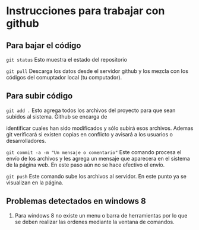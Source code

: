 # Instrucciones para trabajar con github
## Para bajar el código


`git status` Esto muestra el estado del repositorio

`git pull` Descarga los datos desde el servidor github y los mezcla con los códigos del comuptador local (tu computador).


## Para subir código


`git add .` Esto agrega todos los archivos del proyecto para que sean subidos al sistema. Github se encarga de 

identificar cuales han sido modificados y sólo subirá esos archivos. Ademas git verificará si existen copias en conflicto y avisará a los usuarios o desarrolladores.

`git commit -a -m "Un mensaje o comentario"` Este comando procesa el envío de los archivos y les agrega un mensaje que aparecera en el sistema de la página web. En este paso aún no se hace efectivo el envío.

`git push` Este comando sube los archivos al servidor. En este punto ya se visualizan en la página.

## Problemas detectados en windows 8
1. Para windows 8 no existe un menu o barra de herramientas por lo que se deben realizar las ordenes mediante la ventana de comandos.
